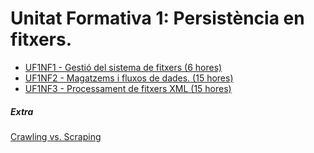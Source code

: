 # Unitat Formativa 1: Persistència en fitxers.
* [UF1NF1 - Gestió del sistema de fitxers (6 hores)](uf1nf1.md)
* [UF1NF2 - Magatzems i fluxos de dades. (15 hores)](uf1nf2.md)
* [UF1NF3 - Processament de fitxers XML (15 hores)](uf1nf3.md)

##### Extra
[Crawling vs. Scraping](crawling-vs-scraping.md)
